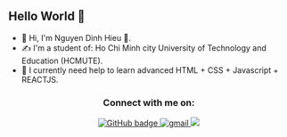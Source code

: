 Hello World 👋
----------------------------
- 👋 Hi, I'm Nguyen Dinh Hieu 🌱.
- ✍ I'm a student of: Ho Chi Minh city University of Technology and Education (HCMUTE).
- 🔭 I currently need help to learn advanced HTML + CSS + Javascript + REACTJS.
<h3 align="center">Connect with me on:</h3>
<p align="center">
  <a href="https://github.com/nguyendinhhieu12345">
    <img src="https://img.shields.io/badge/GitHub-100000?style=for-the-badge&logo=github&logoColor=white" alt="GitHub badge" />
  </a>
 <a href="mailto:dinhhieunguyen07@gmail.com?hl=en" target="_blank">
<img src=https://img.shields.io/badge/gmail-%23DC493C.svg?&style=for-the-badge&logo=gmail&logoColor=white alt=gmail style="margin-bottom: 5px;" />
</a> 
  <a href="https://www.facebook.com/foryour.106/"><img src="https://img.shields.io/badge/Facebook-1877F2?style=for-the-badge&logo=facebook&logoColor=white"></a>
</p>
